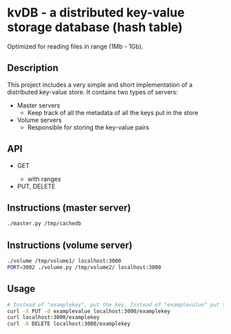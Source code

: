 # kvDB - a distributed key-value storage database (hash table)

Optimized for reading files in range (1Mb - 1Gb).

## Description

This project includes a very simple and short implementation of a distributed key-value store.
It contains two types of servers:

- Master servers
	- Keep track of all the metadata of all the keys put in the store 
- Volume servers 
	- Responsible for storing the key-value pairs

## API

- GET <key>
	- with ranges
- PUT, DELETE <key>

## Instructions (master server)

```bash
./master.py /tmp/cachedb
```

## Instructions (volume server)

```bash
./volume /tmp/volume1/ localhost:3000
PORT=3002 ./volume.py /tmp/volume2/ localhost:3000
```

## Usage

```bash
# Instead of "examplekey", put the key. Instead of "examplevalue" put the desired value
curl -X PUT -d examplevalue localhost:3000/examplekey
curl localhost:3000/examplekey
curl -X DELETE localhost:3000/examplekey
```
